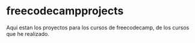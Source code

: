 # freecodecampprojects
Aqui estan los proyectos para los cursos de freecodecamp, de los cursos que he realizado.
